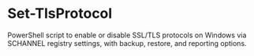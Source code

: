 # Set-TlsProtocol
PowerShell script to enable or disable SSL/TLS protocols on Windows via SCHANNEL registry settings, with backup, restore, and reporting options.

